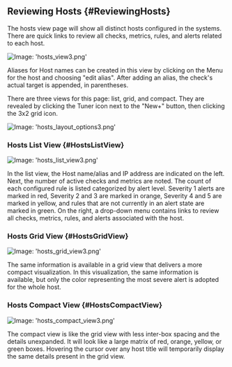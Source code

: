 ## Reviewing Hosts {#ReviewingHosts}
The hosts view page will show all distinct hosts configured in the systems.  There are quick links to review all checks, metrics, rules, and alerts related to each host.

![Image: 'hosts_view3.png'](/assets/hosts_view3.png?raw=true)

Aliases for Host names can be created in this view by clicking on the Menu for the host and choosing "edit alias". After adding an alias, the check's actual target is appended, in parentheses.

There are three views for this page: list, grid, and compact. They are revealed by clicking the Tuner icon next to the "New+" button, then clicking the 3x2 grid icon.

![Image: 'hosts_layout_options3.png'](/assets/hosts_layout_options3.png?raw=true)


### Hosts List View {#HostsListView}
![Image: 'hosts_list_view3.png'](/assets/hosts_list_view3.png?raw=true)

In the list view, the Host name/alias and IP address are indicated on the left. Next, the number of active checks and metrics are noted.  The count of each configured rule is listed categorized by alert level.  Severity 1 alerts are marked in red, Severity 2 and 3 are marked in orange, Severity 4 and 5 are marked in yellow, and rules that are not currently in an alert state are marked in green.  On the right, a drop-down menu contains links to review all checks, metrics, rules, and alerts associated with the host.


### Hosts Grid View {#HostsGridView}
![Image: 'hosts_grid_view3.png'](/assets/hosts_grid_view3.png?raw=true)

The same information is available in a grid view that delivers a more compact visualization.  In this visualization, the same information is available, but only the color representing the most severe alert is adopted for the whole host.


### Hosts Compact View {#HostsCompactView}
![Image: 'hosts_compact_view3.png'](/assets/hosts_compact_view3.png?raw=true)

The compact view is like the grid view with less inter-box spacing and the details unexpanded.  It will look like a large matrix of red, orange, yellow, or green boxes.  Hovering the cursor over any host title will temporarily display the same details present in the grid view.
